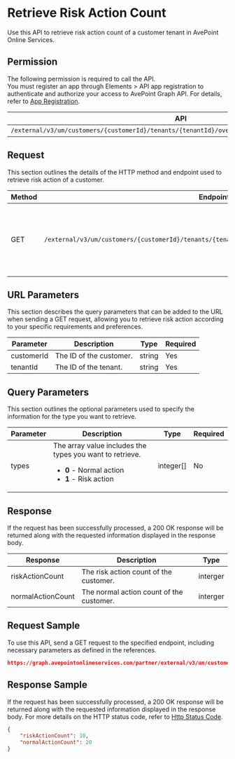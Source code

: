 # Retrieve Risk Action Count

Use this API to retrieve risk action count of a customer tenant in AvePoint Online Services.

## Permission

The following permission is required to call the API.  
You must register an app through Elements > API app registration to authenticate and authorize your access to AvePoint Graph API. For details, refer to [App Registration](https://cdn.avepoint.com/assets/apelements-webhelp/avepoint-elements-for-partners/index.htm#!Documents/appregistration.htm).

| API | Permission  |
|-----------|--------|
| `/external/v3/um/customers/{customerId}/tenants/{tenantId}/overview/security/compliances/actions`|elements.um.user.read.all|  

## Request

This section outlines the details of the HTTP method and endpoint used to retrieve risk action
of a customer.

| Method | Endpoint | Description |
|-----------|--------|------------|
| GET | `/external/v3/um/customers/{customerId}/tenants/{tenantId}/overview/security/compliances/actions` | 	Retrieves risk action count of a customer tenant in AvePoint Online Services.

## URL Parameters

This section describes the query parameters that can be added to the URL when sending a GET request, allowing you to retrieve risk action according to your specific requirements and preferences.

| Parameter | Description | Type | Required |
| --- | --- | --- |---|
| customerId | The ID of the customer. | string | Yes |
| tenantId | The ID of the tenant. | string | Yes |

## Query Parameters

This section outlines the optional parameters used to specify the information for the type you want to retrieve.

| Parameter | Description | Type | Required |
| --- | --- | --- | --- |
| types | The array value includes the types you want to retrieve. <ul><li>**0** - Normal action</li><li>**1** - Risk action</li></ul> | integer[]| No |


## Response

If the request has been successfully processed, a 200 OK response will be returned along with the requested information displayed in the response body.
 
| Response | Description | Type |
| --- | --- | --- |
| riskActionCount |  The risk action count of the customer. | interger |
| normalActionCount |  The normal action count of the customer. | interger |


## Request Sample

To use this API, send a GET request to the specified endpoint, including necessary parameters as defined in the references. 

```json
https://graph.avepointonlineservices.com/partner/external/v3/um/customers/966f35cc-****-****-****-25cdbcf82a07/tenants/0c7715b3-****-****-****-f3634dcfacec/overview/security/compliances/actions
```

## Response Sample

If the request has been successfully processed, a 200 OK response will be returned along with the requested information displayed in the response body.
For more details on the HTTP status code, refer to [Http Status Code](https://learn.avepoint.com/docs/Use-AvePoint-Graph-API.html#http-status-code).

```json
{
    "riskActionCount": 10,
    "normalActionCount": 20
}
```